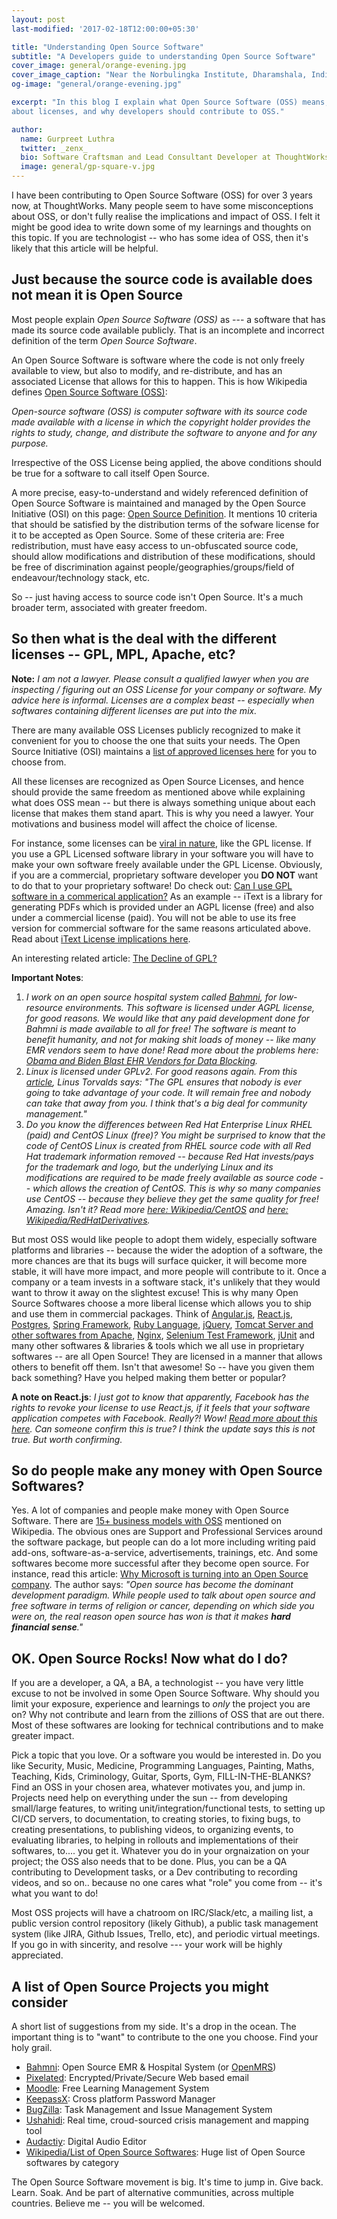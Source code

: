 ```yaml
---
layout: post
last-modified: '2017-02-18T12:00:00+05:30'

title: "Understanding Open Source Software"
subtitle: "A Developers guide to understanding Open Source Software"
cover_image: general/orange-evening.jpg
cover_image_caption: "Near the Norbulingka Institute, Dharamshala, India"
og-image: "general/orange-evening.jpg"

excerpt: "In this blog I explain what Open Source Software (OSS) means, why does Open Source Software get built, a little
about licenses, and why developers should contribute to OSS."

author:
  name: Gurpreet Luthra
  twitter: _zenx_
  bio: Software Craftsman and Lead Consultant Developer at ThoughtWorks
  image: general/gp-square-v.jpg
---
```


I have been contributing to Open Source Software (OSS) for over 3 years now, at ThoughtWorks. Many people seem to have some
misconceptions about OSS, or don't fully realise the implications and impact of OSS.
I felt it might be good idea to write down some of my learnings and
thoughts on this topic. If you are technologist -- who has some idea of OSS, then it's likely that this article will
be helpful.

## Just because the source code is available does not mean it is Open Source

Most people explain _Open Source Software (OSS)_ as --- a software that has made its source code available publicly.
That is an incomplete and incorrect definition of the term _Open Source Software_.

An Open Source Software is software where the code is not only freely available to view, but also to
modify, and re-distribute, and has an associated License that allows for this to happen.
This is how Wikipedia defines [Open Source Software (OSS)](https://en.wikipedia.org/wiki/Open-source_software):

_Open-source software (OSS) is computer software with its source code made available with a license
in which the copyright holder provides the rights to study, change, and distribute the software to anyone
and for any purpose._

Irrespective of the OSS License being applied, the above conditions should be true for a software to call
itself Open Source.

A more precise, easy-to-understand and widely referenced definition of Open Source Software is maintained
 and managed by the Open Source Initiative (OSI) on this page: [Open Source Definition](https://opensource.org/osd-annotated).
 It mentions 10 criteria that should be satisfied by the distribution terms of the sofware license for it to be accepted as Open Source.
 Some of these criteria are: Free redistribution, must have easy access to un-obfuscated source code, should allow modifications and distribution
 of these modifications, should be free of discrimination against people/geographies/groups/field of endeavour/technology stack, etc.

 So -- just having access to source code isn't Open Source. It's a much broader term, associated with greater freedom.

## So then what is the deal with the different licenses -- GPL, MPL, Apache, etc?

**Note:** _I am not a lawyer. Please consult a qualified lawyer when you are inspecting / figuring out an OSS License for your company or software.
My advice here is informal. Licenses are a complex beast -- especially when softwares containing different licenses are put into the mix._

There are many available OSS Licenses publicly recognized to make it convenient for you to choose the one that suits your needs. The Open Source Initiative (OSI) maintains a [list of approved licenses here](https://opensource.org/licenses/alphabetical) for you to choose from.

All these licenses are recognized as Open Source Licenses, and hence should provide the same freedom as mentioned above while explaining what
does OSS mean -- but there is always something unique about each license that makes them stand apart. This is why you need a lawyer. Your
motivations and business model will affect the choice of license.

For instance, some licenses can be [viral in nature](https://en.wikipedia.org/wiki/Viral_license), like the GPL license. If you use a GPL Licensed software library in your software you will have to make your own software freely available under the GPL License. Obviously, if you are a commercial, proprietary software developer you **DO NOT** want to do that to your proprietary software!  Do check out: [Can I use GPL software in a commerical application?](https://softwareengineering.stackexchange.com/questions/47032/can-i-use-gpl-software-in-a-commercial-application)
As an example -- iText is a library for generating PDFs which is provided under an AGPL license (free) and also under a commercial license (paid). You will not be able to use its free version for commercial software for the same reasons articulated above. Read about [iText License implications here](http://itextpdf.com/legal).

An interesting related article: [The Decline of GPL?](https://opensource.com/article/17/2/decline-gpl)

**Important Notes**:

1. _I work on an open source hospital system called [Bahmni](http://bahmni.org), for low-resource environments. This software is licensed under AGPL license, for good reasons. We would like that any paid development done for Bahmni is made available to all for free! The software is meant to benefit humanity, and not for making shit loads of money -- like many EMR vendors seem to have done! Read more about the problems here: [ Obama and Biden Blast EHR Vendors for Data Blocking](http://www.openhealthnews.com/blogs/ramaduro/2017-01-19/obama-and-biden-blast-ehr-vendors-data-blocking)._
2. _Linux is licensed under GPLv2. For good reasons again. From this [article](http://www.zdnet.com/article/linus-torvaldss-love-hate-relationship-with-the-gpl/), Linus Torvalds says: "The GPL ensures that nobody is ever going to take advantage of your code. It will remain free and nobody can take that away from you. I think that's a big deal for community management."_
3. _Do you know the differences between Red Hat Enterprise Linux RHEL (paid) and CentOS Linux (free)? You might be surprised to know that the code of CentOS Linux is created from RHEL source code with all Red Hat trademark information removed -- because Red Hat invests/pays for the trademark and logo, but the underlying Linux and its modifications are required to be made freely available as source code -- which allows the creation of CentOS. This is why so many companies use CentOS -- because they believe they get the same quality for free! Amazing. Isn't it? Read more [here: Wikipedia/CentOS](https://en.wikipedia.org/wiki/CentOS) and [here: Wikipedia/RedHatDerivatives](https://en.wikipedia.org/wiki/Red_Hat_Enterprise_Linux_derivatives)._

But most OSS would like people to adopt them widely, especially software platforms and libraries -- because the wider the adoption of a software, the more chances are that its bugs will surface quicker, it will become more stable, it will have more impact, and more people will contribute to it. Once a company or a team invests in a software stack, it's unlikely that they would want to throw it away on the slightest excuse! This is why many Open Source Softwares choose a more liberal license which allows you to ship and use them in commercial packages. Think of [Angular.js](https://github.com/angular/angular.js/blob/master/LICENSE), [React.js](http://react-etc.net/entry/your-license-to-use-react-js-can-be-revoked-if-you-compete-with-facebook), [Postgres](https://www.postgresql.org/about/licence/), [Spring Framework](https://en.wikipedia.org/wiki/Spring_Framework), [Ruby Language](https://www.ruby-lang.org/en/about/license.txt), [jQuery](https://github.com/jquery/jquery/blob/master/LICENSE.txt), [Tomcat Server and other softwares from Apache](https://tomcat.apache.org/legal.html), [Nginx](https://en.wikipedia.org/wiki/Nginx), [Selenium Test Framework](https://en.wikipedia.org/wiki/Selenium_(software)), [jUnit](https://en.wikipedia.org/wiki/JUnit) and many other softwares & libraries & tools which we all use in proprietary softwares -- are all Open Source! They are licensed in a manner that allows others to benefit off them. Isn't that awesome! So -- have you given them back something? Have you helped making them better or popular?

**A note on React.js**: _I just got to know that apparently, Facebook has the rights to revoke your license to use React.js, if it feels that your software application competes with Facebook. Really?! Wow! [Read more about this here](http://react-etc.net/entry/your-license-to-use-react-js-can-be-revoked-if-you-compete-with-facebook). Can someone confirm this is true? I think the update says this is not true. But worth confirming._

## So do people make any money with Open Source Softwares?

Yes. A lot of companies and people make money with Open Source Software. There are [15+ business models with OSS](https://en.wikipedia.org/wiki/Business_models_for_open-source_software) mentioned on Wikipedia. The obvious ones are Support and Professional Services around the software package, but people can do a lot more including writing paid add-ons, software-as-a-service, advertisements, trainings, etc. And some softwares become more successful after they become open source. For instance, read this article: [Why Microsoft is turning into an Open Source company](http://www.zdnet.com/article/why-microsoft-is-turning-into-an-open-source-company/). The author says: _"Open source has become the dominant development paradigm. While people used to talk about open source and free software in terms of religion or cancer, depending on which side you were on, the real reason open source has won is that it makes **hard financial sense**."_

## OK. Open Source Rocks! Now what do I do?

If you are a developer, a QA, a BA, a technologist -- you have very little excuse to not be involved in some Open Source Software. Why should you limit your exposure, experience and learnings to _only_ the project you are on? Why not contribute and learn from the zillions of OSS that are out there. Most of these softwares are looking for technical contributions and to make greater impact.

Pick a topic that you love. Or a software you would be interested in. Do you like Security, Music, Medicine, Programming Languages, Painting, Maths, Teaching, Kids, Criminology, Guitar, Sports, Gym, FILL-IN-THE-BLANKS? Find an OSS in your chosen area, whatever motivates you, and jump in. Projects need help on everything under the sun -- from developing small/large features, to writing unit/integration/functional tests, to setting up CI/CD servers, to documentation, to creating stories, to fixing bugs, to creating presentations, to publishing videos, to organizing events, to evaluating libraries, to helping in rollouts and implementations of their softwares, to.... you get it. Whatever you do in your orgnaization on your project; the OSS also needs that to be done.
Plus, you can be a QA contributing to Development tasks, or a Dev contributing to recording videos, and so on.. because no one cares what "role" you come from -- it's what you want to do!

Most OSS projects will have a chatroom on IRC/Slack/etc, a mailing list, a public version control repository (likely Github), a public task management system (like JIRA, Github Issues, Trello, etc), and periodic virtual meetings. If you go in with sincerity, and resolve --- your work will be highly appreciated.


## A list of Open Source Projects you might consider

A short list of suggestions from my side. It's a drop in the ocean. The important thing is to "want" to contribute to the one you choose. Find your holy grail.

- [Bahmni](http://bahmni.org): Open Source EMR & Hospital System (or [OpenMRS](http://openmrs.org))
- [Pixelated](https://pixelated-project.org/): Encrypted/Private/Secure Web based email
- [Moodle](https://moodle.org/): Free Learning Management System
- [KeepassX](https://github.com/keepassx/keepassx): Cross platform Password Manager
- [BugZilla](https://www.bugzilla.org/): Task Management and Issue Management System
- [Ushahidi](https://www.ushahidi.com/): Real time, croud-sourced crisis management and mapping tool
- [Audactiy](https://github.com/audacity/audacity): Digital Audio Editor
- [Wikipedia/List of Open Source Softwares](https://en.wikipedia.org/wiki/List_of_free_and_open-source_software_packages): Huge list of Open Source softwares by category


The Open Source Software movement is big.
It's time to jump in. Give back. Learn. Soak. And be part of alternative communities, across multiple countries. Believe me -- you will be welcomed.
